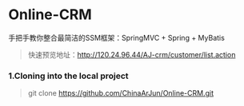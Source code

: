 # Online-CRM

手把手教你整合最简洁的SSM框架：SpringMVC + Spring + MyBatis

> 快速预览地址：http://120.24.96.44/AJ-crm/customer/list.action

### 1.Cloning into the local project

> git clone https://github.com/ChinaArJun/Online-CRM.git

